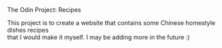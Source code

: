 The Odin Project: Recipes

This project is to create a website that contains some Chinese homestyle dishes recipes\
that I would make it myself. I may be adding more in the future :)